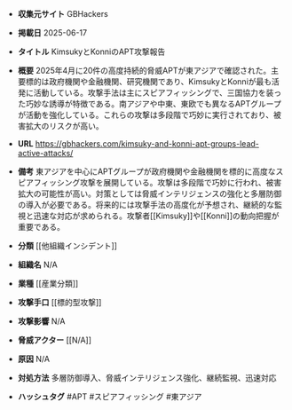 - **収集元サイト**
GBHackers

- **掲載日**
2025-06-17

- **タイトル**
KimsukyとKonniのAPT攻撃報告

- **概要**
2025年4月に20件の高度持続的脅威APTが東アジアで確認された。主要標的は政府機関や金融機関、研究機関であり、KimsukyとKonniが最も活発に活動している。攻撃手法は主にスピアフィッシングで、三国協力を装った巧妙な誘導が特徴である。南アジアや中東、東欧でも異なるAPTグループが活動を強化している。これらの攻撃は多段階で巧妙に実行されており、被害拡大のリスクが高い。

- **URL**
https://gbhackers.com/kimsuky-and-konni-apt-groups-lead-active-attacks/

- **備考**
東アジアを中心にAPTグループが政府機関や金融機関を標的に高度なスピアフィッシング攻撃を展開している。攻撃は多段階で巧妙に行われ、被害拡大の可能性が高い。対策としては脅威インテリジェンスの強化と多層防御の導入が必要である。将来的には攻撃手法の高度化が予想され、継続的な監視と迅速な対応が求められる。攻撃者[[Kimsuky]]や[[Konni]]の動向把握が重要である。

- **分類**
[[他組織インシデント]]

- **組織名**
N/A

- **業種**
[[産業分類]]

- **攻撃手口**
[[標的型攻撃]]

- **攻撃影響**
N/A

- **脅威アクター**
[[N/A]]

- **原因**
N/A

- **対処方法**
多層防御導入、脅威インテリジェンス強化、継続監視、迅速対応

- **ハッシュタグ**
#APT #スピアフィッシング #東アジア
